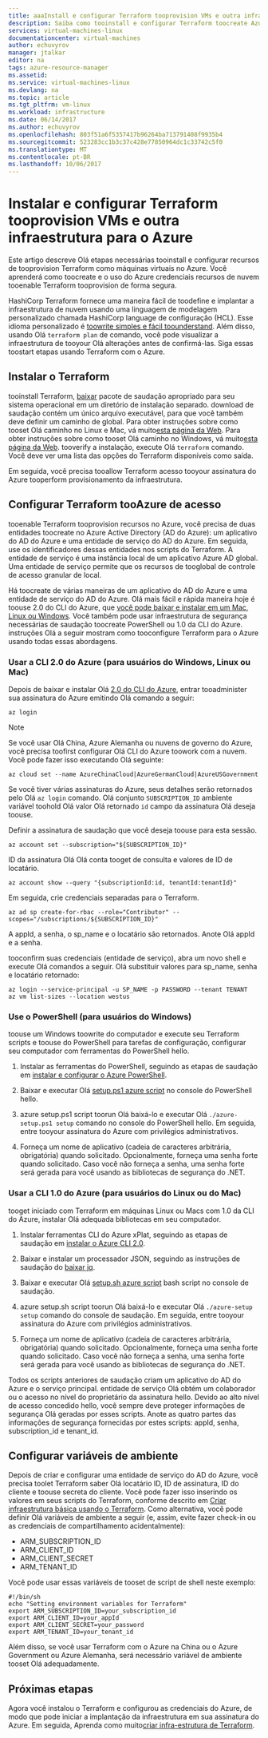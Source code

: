 ```yaml
---
title: aaaInstall e configurar Terraform tooprovision VMs e outra infraestrutura no Azure | Microsoft Docs
description: Saiba como tooinstall e configurar Terraform toocreate Azure recursos
services: virtual-machines-linux
documentationcenter: virtual-machines
author: echuvyrov
manager: jtalkar
editor: na
tags: azure-resource-manager
ms.assetid: 
ms.service: virtual-machines-linux
ms.devlang: na
ms.topic: article
ms.tgt_pltfrm: vm-linux
ms.workload: infrastructure
ms.date: 06/14/2017
ms.author: echuvyrov
ms.openlocfilehash: 803f51a6f5357417b96264ba713791408f9935b4
ms.sourcegitcommit: 523283cc1b3c37c428e77850964dc1c33742c5f0
ms.translationtype: MT
ms.contentlocale: pt-BR
ms.lasthandoff: 10/06/2017
---
```

# <a name="install-and-configure-terraform-tooprovision-vms-and-other-infrastructure-into-azure"></a>Instalar e configurar Terraform tooprovision VMs e outra infraestrutura para o Azure 
Este artigo descreve Olá etapas necessárias tooinstall e configurar recursos de tooprovision Terraform como máquinas virtuais no Azure. Você aprenderá como toocreate e o uso do Azure credenciais recursos de nuvem tooenable Terraform tooprovision de forma segura.

HashiCorp Terraform fornece uma maneira fácil de toodefine e implantar a infraestrutura de nuvem usando uma linguagem de modelagem personalizado chamada HashiCorp language de configuração (HCL). Esse idioma personalizado é [toowrite simples e fácil toounderstand](terraform-create-complete-vm.md). Além disso, usando Olá `terraform plan` de comando, você pode visualizar a infraestrutura de tooyour Olá alterações antes de confirmá-las. Siga essas toostart etapas usando Terraform com o Azure.

## <a name="install-terraform"></a>Instalar o Terraform
tooinstall Terraform, [baixar](https://www.terraform.io/downloads.html) pacote de saudação apropriado para seu sistema operacional em um diretório de instalação separado. download de saudação contém um único arquivo executável, para que você também deve definir um caminho de global. Para obter instruções sobre como tooset Olá caminho no Linux e Mac, vá muito[esta página da Web](https://stackoverflow.com/questions/14637979/how-to-permanently-set-path-on-linux). Para obter instruções sobre como tooset Olá caminho no Windows, vá muito[esta página da Web](https://stackoverflow.com/questions/1618280/where-can-i-set-path-to-make-exe-on-windows). tooverify a instalação, execute Olá `terraform` comando. Você deve ver uma lista das opções do Terraform disponíveis como saída.

Em seguida, você precisa tooallow Terraform acesso tooyour assinatura do Azure tooperform provisionamento da infraestrutura.

## <a name="set-up-terraform-access-tooazure"></a>Configurar Terraform tooAzure de acesso
tooenable Terraform tooprovision recursos no Azure, você precisa de duas entidades toocreate no Azure Active Directory (AD do Azure): um aplicativo do AD do Azure e uma entidade de serviço do AD do Azure. Em seguida, use os identificadores dessas entidades nos scripts do Terraform. A entidade de serviço é uma instância local de um aplicativo Azure AD global. Uma entidade de serviço permite que os recursos de tooglobal de controle de acesso granular de local.

Há toocreate de várias maneiras de um aplicativo do AD do Azure e uma entidade de serviço do AD do Azure. Olá mais fácil e rápida maneira hoje é toouse 2.0 do CLI do Azure, que [você pode baixar e instalar em um Mac, Linux ou Windows](https://docs.microsoft.com/en-us/cli/azure/install-azure-cli). Você também pode usar infraestrutura de segurança necessárias de saudação toocreate PowerShell ou 1.0 da CLI do Azure. instruções Olá a seguir mostram como tooconfigure Terraform para o Azure usando todas essas abordagens.

### <a name="use-azure-cli-20-for-windows-linux-or-mac-users"></a>Usar a CLI 2.0 do Azure (para usuários do Windows, Linux ou Mac) 
Depois de baixar e instalar Olá [2.0 do CLI do Azure](https://docs.microsoft.com/en-us/cli/azure/install-azure-cli), entrar tooadminister sua assinatura do Azure emitindo Olá comando a seguir:

```
az login
```

>[!NOTE]
>Se você usar Olá China, Azure Alemanha ou nuvens de governo do Azure, você precisa toofirst configurar Olá CLI do Azure toowork com a nuvem. Você pode fazer isso executando Olá seguinte:

```
az cloud set --name AzureChinaCloud|AzureGermanCloud|AzureUSGovernment
```

Se você tiver várias assinaturas do Azure, seus detalhes serão retornados pelo Olá `az login` comando. Olá conjunto `SUBSCRIPTION_ID` ambiente variável toohold Olá valor Olá retornado `id` campo da assinatura Olá deseja toouse. 

Definir a assinatura de saudação que você deseja toouse para esta sessão.

```
az account set --subscription="${SUBSCRIPTION_ID}"
```

ID da assinatura Olá Olá conta tooget de consulta e valores de ID de locatário.

```
az account show --query "{subscriptionId:id, tenantId:tenantId}"
```

Em seguida, crie credenciais separadas para o Terraform.

```
az ad sp create-for-rbac --role="Contributor" --scopes="/subscriptions/${SUBSCRIPTION_ID}"
```

A appId, a senha, o sp_name e o locatário são retornados. Anote Olá appId e a senha.

tooconfirm suas credenciais (entidade de serviço), abra um novo shell e execute Olá comandos a seguir. Olá substituir valores para sp_name, senha e locatário retornado:

```
az login --service-principal -u SP_NAME -p PASSWORD --tenant TENANT
az vm list-sizes --location westus
```

### <a name="use-powershell-for-windows-users"></a>Use o PowerShell (para usuários do Windows) 
toouse um Windows toowrite do computador e execute seu Terraform scripts e toouse do PowerShell para tarefas de configuração, configurar seu computador com ferramentas do PowerShell hello. 

1. Instalar as ferramentas do PowerShell, seguindo as etapas de saudação em [instalar e configurar o Azure PowerShell](https://docs.microsoft.com/en-us/powershell/azure/install-azurerm-ps). 

2. Baixar e executar Olá [setup.ps1 azure script](https://github.com/echuvyrov/terraform101/blob/master/azureSetup.ps1) no console do PowerShell hello.

3. azure setup.ps1 script toorun Olá baixá-lo e executar Olá `./azure-setup.ps1 setup` comando no console do PowerShell hello. Em seguida, entre tooyour assinatura do Azure com privilégios administrativos.

4. Forneça um nome de aplicativo (cadeia de caracteres arbitrária, obrigatória) quando solicitado. Opcionalmente, forneça uma senha forte quando solicitado. Caso você não forneça a senha, uma senha forte será gerada para você usando as bibliotecas de segurança do .NET.

### <a name="use-azure-cli-10-for-linux-or-mac-users"></a>Usar a CLI 1.0 do Azure (para usuários do Linux ou do Mac)
tooget iniciado com Terraform em máquinas Linux ou Macs com 1.0 da CLI do Azure, instalar Olá adequada bibliotecas em seu computador.  

1. Instalar ferramentas CLI do Azure xPlat, seguindo as etapas de saudação em [instalar o Azure CLI 2.0](https://docs.microsoft.com/cli/azure/install-azure-cli). 

2. Baixar e instalar um processador JSON, seguindo as instruções de saudação do [baixar jq](https://stedolan.github.io/jq/download/).

3. Baixar e executar Olá [setup.sh azure script](https://github.com/mitchellh/packer/blob/master/contrib/azure-setup.sh) bash script no console de saudação.

4. azure setup.sh script toorun Olá baixá-lo e executar Olá `./azure-setup setup` comando do console de saudação. Em seguida, entre tooyour assinatura do Azure com privilégios administrativos.
 
5. Forneça um nome de aplicativo (cadeia de caracteres arbitrária, obrigatória) quando solicitado. Opcionalmente, forneça uma senha forte quando solicitado. Caso você não forneça a senha, uma senha forte será gerada para você usando as bibliotecas de segurança do .NET.

Todos os scripts anteriores de saudação criam um aplicativo do AD do Azure e o serviço principal. entidade de serviço Olá obtém um colaborador ou o acesso no nível do proprietário da assinatura hello. Devido ao alto nível de acesso concedido hello, você sempre deve proteger informações de segurança Olá geradas por esses scripts. Anote as quatro partes das informações de segurança fornecidas por estes scripts: appId, senha, subscription_id e tenant_id.

## <a name="set-environment-variables"></a>Configurar variáveis de ambiente
Depois de criar e configurar uma entidade de serviço do AD do Azure, você precisa toolet Terraform saber Olá locatário ID, ID de assinatura, ID do cliente e toouse secreta do cliente. Você pode fazer isso inserindo os valores em seus scripts do Terraform, conforme descrito em [Criar infraestrutura básica usando o Terraform](terraform-create-complete-vm.md). Como alternativa, você pode definir Olá variáveis de ambiente a seguir (e, assim, evite fazer check-in ou as credenciais de compartilhamento acidentalmente):

- ARM_SUBSCRIPTION_ID
- ARM_CLIENT_ID
- ARM_CLIENT_SECRET
- ARM_TENANT_ID

Você pode usar essas variáveis de tooset de script de shell neste exemplo:

```
#!/bin/sh
echo "Setting environment variables for Terraform"
export ARM_SUBSCRIPTION_ID=your_subscription_id
export ARM_CLIENT_ID=your_appId
export ARM_CLIENT_SECRET=your_password
export ARM_TENANT_ID=your_tenant_id
```

Além disso, se você usar Terraform com o Azure na China ou o Azure Government ou Azure Alemanha, será necessário variável de ambiente tooset Olá adequadamente.

## <a name="next-steps"></a>Próximas etapas
Agora você instalou o Terraform e configurou as credenciais do Azure, de modo que pode iniciar a implantação da infraestrutura em sua assinatura do Azure. Em seguida, Aprenda como muito[criar infra-estrutura de Terraform](terraform-create-complete-vm.md).
